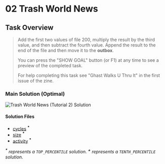 # 02 Trash World News

## Task Overview

> Add the first two values of file 200, multiply the result by the third value, and then subtract the fourth value. Append the result to the end of the file and then move it to the **outbox**.
>
> You can press the "SHOW GOAL" button (or F1) at any time to see a preview of the completed task.
>
> For help completing this task see "Ghast Walks U Thru It" in the first issue of the zine.

### Main Solution (Optimal)

![Trash World News (Tutorial 2) Solution][solution]

[solution]: https://i.imgur.com/12LBaps.gif "Trash World News (Tutorial 2) Solution"

#### Solution Files

-   [cycles](cycles/) <sup>**\***</sup>
-   [size](size/) <sup>**\***</sup>
-   [activity](activity/) <sup>**\***</sup>

_<sup>**\***</sup> represents a `TOP_PERCENTILE` solution._
_<sup>**\+**</sup> represents a `TENTH_PERCENTILE` solution._

